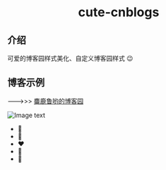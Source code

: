 <div align="center">
  
#  cute-cnblogs

</div>

##  介绍

可爱的博客园样式美化、自定义博客园样式 :wink:

##  博客示例

--->>> [麋鹿鲁哟的博客园](https://www.cnblogs.com/miluluyo/)

![Image text](https://raw.githubusercontent.com/miluluyo/photo_gallery/master/cute-cnblogs.jpg)  

* :blue_heart: 
* :purple_heart: 
* :heart: 
* :green_heart: 
* :yellow_heart: 
 

